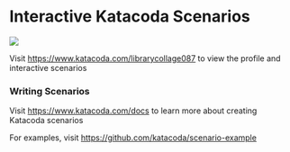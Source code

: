 # Interactive Katacoda Scenarios

[![](http://shields.katacoda.com/katacoda/librarycollage087/count.svg)](https://www.katacoda.com/librarycollage087 "Get your profile on Katacoda.com")

Visit https://www.katacoda.com/librarycollage087 to view the profile and interactive scenarios

### Writing Scenarios
Visit https://www.katacoda.com/docs to learn more about creating Katacoda scenarios

For examples, visit https://github.com/katacoda/scenario-example
